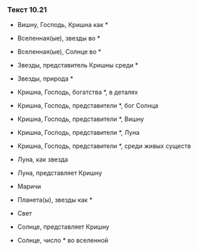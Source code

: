 ### Текст 10.21

- Вишну, Господь, Кришна как *

- Вселенная(ые), звезды во *

- Вселенная(ые), Солнце во *

- Звезды, представитель Кришны среди *

- Звезды, природа *

- Кришна, Господь, богатства *, в деталях

- Кришна, Господь, представители *, бог Солнца

- Кришна, Господь, представители *, Вишну

- Кришна, Господь, представители *, Луна

- Кришна, Господь, представители *, среди живых существ

- Луна, как звезда

- Луна, представляет Кришну

- Маричи

- Планета(ы), звезды как *

- Свет

- Солнце, представляет Кришну

- Солнце, число * во вселенной
	

